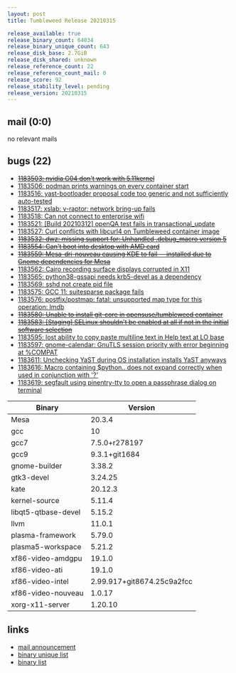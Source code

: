 ```yaml
---
layout: post
title: Tumbleweed Release 20210315

release_available: true
release_binary_count: 64034
release_binary_unique_count: 643
release_disk_base: 2.7GiB
release_disk_shared: unknown
release_reference_count: 22
release_reference_count_mail: 0
release_score: 92
release_stability_level: pending
release_version: 20210315
---
```


## mail (0:0)

no relevant mails

## bugs (22)

<!--more-->

- ~~[1183503: nvidia G04 don't work with 5.11kernel](https://bugzilla.opensuse.org/show_bug.cgi?id=1183503)~~
- [1183506: podman prints warnings on every container start](https://bugzilla.opensuse.org/show_bug.cgi?id=1183506)
- [1183516: yast-bootloader proposal code too generic and not sufficiently auto-tested](https://bugzilla.opensuse.org/show_bug.cgi?id=1183516)
- [1183517: xslab: v-raptor: network bring-up fails](https://bugzilla.opensuse.org/show_bug.cgi?id=1183517)
- [1183518: Can not connect to enterprise wifi](https://bugzilla.opensuse.org/show_bug.cgi?id=1183518)
- [1183521: \[Build 20210312\] openQA test fails in transactional_update](https://bugzilla.opensuse.org/show_bug.cgi?id=1183521)
- [1183527: Curl conflicts with libcurl4 on Tumbleweed container image](https://bugzilla.opensuse.org/show_bug.cgi?id=1183527)
- ~~[1183532: dwz: missing support for: Unhandled .debug_macro version 5](https://bugzilla.opensuse.org/show_bug.cgi?id=1183532)~~
- ~~[1183554: Can't boot into desktop with AMD card](https://bugzilla.opensuse.org/show_bug.cgi?id=1183554)~~
- ~~[1183559: Mesa-dri-nouveau causing KDE to fail -- installed due to Gnome dependencies for Mesa](https://bugzilla.opensuse.org/show_bug.cgi?id=1183559)~~
- [1183562: Cairo recording surface displays corrupted in X11](https://bugzilla.opensuse.org/show_bug.cgi?id=1183562)
- [1183565: python38-gssapi needs krb5-devel as a dependency](https://bugzilla.opensuse.org/show_bug.cgi?id=1183565)
- [1183569: sshd not create pid file](https://bugzilla.opensuse.org/show_bug.cgi?id=1183569)
- [1183575: GCC 11: suitesparse package fails](https://bugzilla.opensuse.org/show_bug.cgi?id=1183575)
- [1183576: postfix/postmap: fatal: unsupported map type for this operation: lmdb](https://bugzilla.opensuse.org/show_bug.cgi?id=1183576)
- ~~[1183580: Unable to install git-core in opensuse/tumbleweed container](https://bugzilla.opensuse.org/show_bug.cgi?id=1183580)~~
- ~~[1183583: \[Staging\] SELinux shouldn't be enabled at all if not in the initial software selection](https://bugzilla.opensuse.org/show_bug.cgi?id=1183583)~~
- [1183595: lost ability to copy paste multiline text in Help text at LO base](https://bugzilla.opensuse.org/show_bug.cgi?id=1183595)
- [1183597: gnome-calendar: GnuTLS session priority with error beginning at %COMPAT](https://bugzilla.opensuse.org/show_bug.cgi?id=1183597)
- [1183611: Unchecking YaST during OS installation installs YaST anyways](https://bugzilla.opensuse.org/show_bug.cgi?id=1183611)
- [1183616: Macro containing $python..  does not expand correctly when used in conjunction with '?'](https://bugzilla.opensuse.org/show_bug.cgi?id=1183616)
- [1183619: segfault using pinentry-tty to open a passphrase dialog on terminal](https://bugzilla.opensuse.org/show_bug.cgi?id=1183619)

Binary | Version
--- | ---
Mesa | 20.3.4
gcc | 10
gcc7 | 7.5.0+r278197
gcc9 | 9.3.1+git1684
gnome-builder | 3.38.2
gtk3-devel | 3.24.25
kate | 20.12.3
kernel-source | 5.11.4
libqt5-qtbase-devel | 5.15.2
llvm | 11.0.1
plasma-framework | 5.79.0
plasma5-workspace | 5.21.2
xf86-video-amdgpu | 19.1.0
xf86-video-ati | 19.1.0
xf86-video-intel | 2.99.917+git8674.25c9a2fcc
xf86-video-nouveau | 1.0.17
xorg-x11-server | 1.20.10

## links

- [mail announcement](https://github.com/boombatower/tumbleweed-review/issues/10)
- [binary unique list](http://download.opensuse.org/history/20210315/rpm.unique.list)
- [binary list](http://download.opensuse.org/history/20210315/rpm.list)

